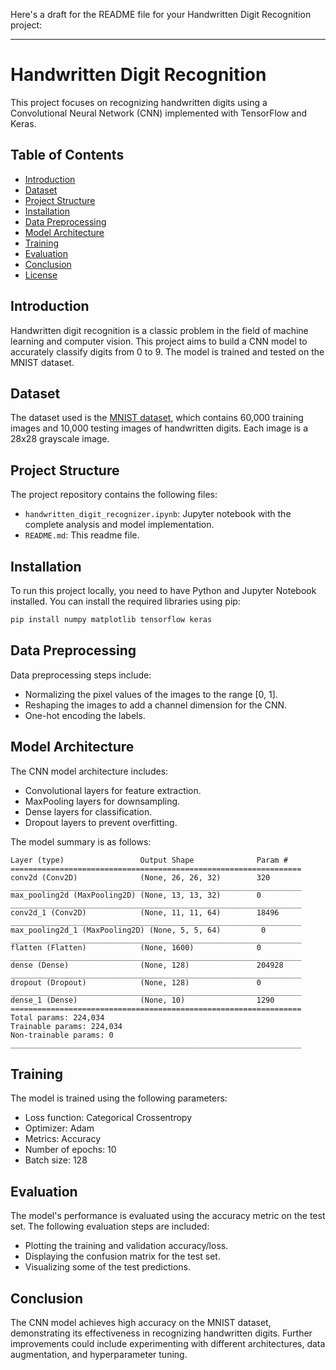 Here's a draft for the README file for your Handwritten Digit Recognition project:

---

# Handwritten Digit Recognition

This project focuses on recognizing handwritten digits using a Convolutional Neural Network (CNN) implemented with TensorFlow and Keras.

## Table of Contents
- [Introduction](#introduction)
- [Dataset](#dataset)
- [Project Structure](#project-structure)
- [Installation](#installation)
- [Data Preprocessing](#data-preprocessing)
- [Model Architecture](#model-architecture)
- [Training](#training)
- [Evaluation](#evaluation)
- [Conclusion](#conclusion)
- [License](#license)

## Introduction
Handwritten digit recognition is a classic problem in the field of machine learning and computer vision. This project aims to build a CNN model to accurately classify digits from 0 to 9. The model is trained and tested on the MNIST dataset.

## Dataset
The dataset used is the [MNIST dataset](http://yann.lecun.com/exdb/mnist/), which contains 60,000 training images and 10,000 testing images of handwritten digits. Each image is a 28x28 grayscale image.

## Project Structure
The project repository contains the following files:

- `handwritten_digit_recognizer.ipynb`: Jupyter notebook with the complete analysis and model implementation.
- `README.md`: This readme file.

## Installation
To run this project locally, you need to have Python and Jupyter Notebook installed. You can install the required libraries using pip:

```bash
pip install numpy matplotlib tensorflow keras
```

## Data Preprocessing
Data preprocessing steps include:

- Normalizing the pixel values of the images to the range [0, 1].
- Reshaping the images to add a channel dimension for the CNN.
- One-hot encoding the labels.

## Model Architecture
The CNN model architecture includes:

- Convolutional layers for feature extraction.
- MaxPooling layers for downsampling.
- Dense layers for classification.
- Dropout layers to prevent overfitting.

The model summary is as follows:

```
Layer (type)                 Output Shape              Param #
=================================================================
conv2d (Conv2D)              (None, 26, 26, 32)        320
_________________________________________________________________
max_pooling2d (MaxPooling2D) (None, 13, 13, 32)        0
_________________________________________________________________
conv2d_1 (Conv2D)            (None, 11, 11, 64)        18496
_________________________________________________________________
max_pooling2d_1 (MaxPooling2D) (None, 5, 5, 64)         0
_________________________________________________________________
flatten (Flatten)            (None, 1600)              0
_________________________________________________________________
dense (Dense)                (None, 128)               204928
_________________________________________________________________
dropout (Dropout)            (None, 128)               0
_________________________________________________________________
dense_1 (Dense)              (None, 10)                1290
=================================================================
Total params: 224,034
Trainable params: 224,034
Non-trainable params: 0
_________________________________________________________________
```

## Training
The model is trained using the following parameters:

- Loss function: Categorical Crossentropy
- Optimizer: Adam
- Metrics: Accuracy
- Number of epochs: 10
- Batch size: 128

## Evaluation
The model's performance is evaluated using the accuracy metric on the test set. The following evaluation steps are included:

- Plotting the training and validation accuracy/loss.
- Displaying the confusion matrix for the test set.
- Visualizing some of the test predictions.

## Conclusion
The CNN model achieves high accuracy on the MNIST dataset, demonstrating its effectiveness in recognizing handwritten digits. Further improvements could include experimenting with different architectures, data augmentation, and hyperparameter tuning.

